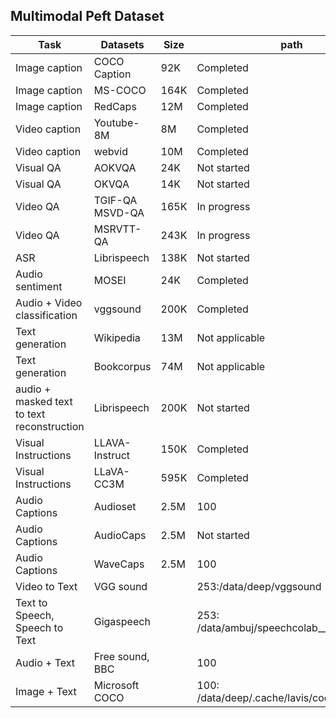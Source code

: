 ## Multimodal Peft Dataset

| Task                                   | Datasets                                      | Size          | path            |
|----------------------------------------|-----------------------------------------------|---------------|-----------------|
| Image caption                          | COCO Caption                                  | 92K           | Completed       |
| Image caption                          | MS-COCO                                       | 164K          | Completed       |
| Image caption                          | RedCaps                                       | 12M           | Completed       |
| Video caption                          | Youtube-8M                                    | 8M            | Completed       |
| Video caption                          | webvid                                        | 10M           | Completed       |
| Visual QA                              | AOKVQA                                        | 24K           | Not started     |
| Visual QA                              | OKVQA                                         | 14K           | Not started     |
| Video QA                               | TGIF-QA MSVD-QA                               | 165K          | In progress     |
| Video QA                               | MSRVTT-QA                                     | 243K          | In progress     |
| ASR                                    | Librispeech                                   | 138K          | Not started     |
| Audio sentiment                        | MOSEI                                         | 24K           | Completed       |
| Audio + Video classification           | vggsound                                      | 200K          | Completed       |
| Text generation                        | Wikipedia                                     | 13M           | Not applicable |
| Text generation                        | Bookcorpus                                    | 74M           | Not applicable |
| audio + masked text to text reconstruction | Librispeech                                | 200K          | Not started     |
| Visual Instructions                    | LLAVA-Instruct                                | 150K          | Completed       |
| Visual Instructions                    | LLaVA-CC3M                                    | 595K          | Completed       |
| Audio Captions                         | Audioset                                      | 2.5M          |  100     |
| Audio Captions                         | AudioCaps                                     | 2.5M          | Not started     |
| Audio Captions                         | WaveCaps                                      | 2.5M          | 100     |
| Video to Text                           | VGG sound                                     |               | 253:/data/deep/vggsound|
| Text to Speech, Speech to Text          | Gigaspeech                                   |               | 253: /data/ambuj/speechcolab___gigaspeech|
| Audio + Text                           | Free sound, BBC                              |                | 100          | 
| Image + Text                          | Microsoft COCO                                |                 |  100: /data/deep/.cache/lavis/coco/images |

